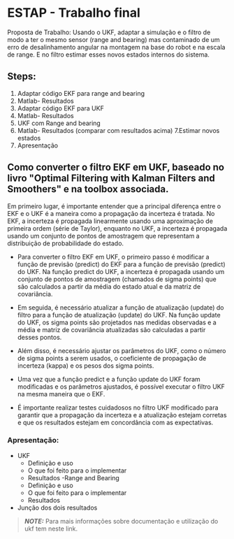 # ESTAP - Trabalho final
Proposta de Trabalho: Usando o UKF, adaptar a simulação e o filtro de modo a ter o mesmo sensor (range and bearing) mas contaminado de um erro de desalinhamento angular na montagem na base do robot e na escala de range. E no filtro estimar esses novos estados internos do sistema.

## Steps:
1. Adaptar código EKF para range and bearing
2. Matlab- Resultados
3. Adaptar código EKF para UKF
4. Matlab- Resultados
5. UKF com Range and bearing
6. Matlab- Resultados (comparar com resultados acima)
7.Estimar novos estados
8. Apresentação

## Como converter o filtro EKF em UKF, baseado no livro "Optimal Filtering with Kalman Filters and Smoothers" e na toolbox associada.

Em primeiro lugar, é importante entender que a principal diferença entre o EKF e o UKF é a maneira como a propagação da incerteza é tratada. No EKF, a incerteza é propagada linearmente usando uma aproximação de primeira ordem (série de Taylor), enquanto no UKF, a incerteza é propagada usando um conjunto de pontos de amostragem que representam a distribuição de probabilidade do estado.

- Para converter o filtro EKF em UKF, o primeiro passo é modificar a função de previsão (predict) do EKF para a função de previsão (predict) do UKF. Na função predict do UKF, a incerteza é propagada usando um conjunto de pontos de amostragem (chamados de sigma points) que são calculados a partir da média do estado atual e da matriz de covariância.

- Em seguida, é necessário atualizar a função de atualização (update) do filtro para a função de atualização (update) do UKF. Na função update do UKF, os sigma points são projetados nas medidas observadas e a média e matriz de covariância atualizadas são calculadas a partir desses pontos.

- Além disso, é necessário ajustar os parâmetros do UKF, como o número de sigma points a serem usados, o coeficiente de propagação de incerteza (kappa) e os pesos dos sigma points.

- Uma vez que a função predict e a função update do UKF foram modificadas e os parâmetros ajustados, é possível executar o filtro UKF na mesma maneira que o EKF.

- É importante realizar testes cuidadosos no filtro UKF modificado para garantir que a propagação da incerteza e a atualização estejam corretas e que os resultados estejam em concordância com as expectativas.



### Apresentação:
- UKF
  - Definição e uso
  - O que foi feito para o implementar
  - Resultados
-Range and Bearing
  - Definição e uso
  - O que foi feito para o implementar
  - Resultados
- Junção dos dois resultados
> **_NOTE:_**  Para mais informações sobre documentação e utilização do ukf tem neste link.
